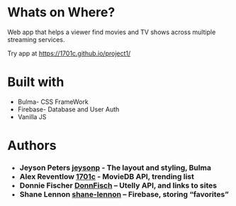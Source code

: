 # Whats on Where?
Web app that helps a viewer find movies and TV shows across multiple streaming services.

Try app at https://1701c.github.io/project1/

<h1>Built with</h1>
<ul>
  <li>Bulma- CSS FrameWork</li>
  <li>Firebase- Database and User Auth</li>
  <li>Vanilla JS</li>
</ul> 

<h1>Authors</h1>
<h3><ul>
    <li>Jeyson Peters <a href="https://github.com/jeysonp">jeysonp</a> - The layout and styling, Bulma</li>
    <li>Alex Reventlow <a href="https://github.com/1701c">1701c</a> - MovieDB API, trending list</li>
    <li>Donnie Fischer <a href="https://github.com/Donnfisch">DonnFisch</a> – Utelly API, and links to sites</li>
    <li>Shane Lennon <a href="https://github.com/shane-lennon">shane-lennon</a>  – Firebase, storing “favorites”</li>
</ul></h3>
